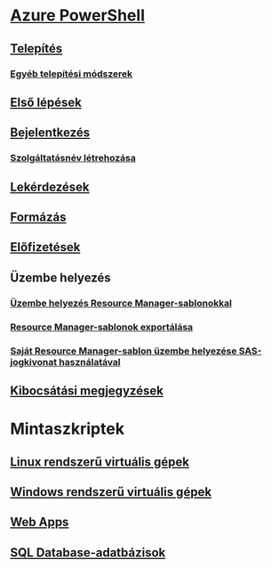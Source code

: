 # [Azure PowerShell](../overview.md)
## [Telepítés](install-azurerm-ps.md)
### [Egyéb telepítési módszerek](../other-install.md)
## [Első lépések](../get-started-azureps.md)
## [Bejelentkezés](../authenticate-azureps.md)
### [Szolgáltatásnév létrehozása](../create-azure-service-principal-azureps.md)
## [Lekérdezések](../queries-azureps.md)
## [Formázás](../formatting-output.md)
## [Előfizetések](../manage-subscriptions-azureps.md)

## Üzembe helyezés
### [Üzembe helyezés Resource Manager-sablonokkal](https://docs.microsoft.com/en-us/azure/azure-resource-manager/resource-group-template-deploy)
### [Resource Manager-sablonok exportálása](https://docs.microsoft.com/en-us/azure/azure-resource-manager/resource-manager-export-template-powershell)
### [Saját Resource Manager-sablon üzembe helyezése SAS-jogkivonat használatával](https://docs.microsoft.com/en-us/azure/azure-resource-manager/resource-manager-powershell-sas-token)

## [Kibocsátási megjegyzések](release-notes-azureps.md)

# Mintaszkriptek
## [Linux rendszerű virtuális gépek](https://docs.microsoft.com/en-us/azure/virtual-machines/linux/powershell-samples?toc=%2fpowershell%2fmodule%2ftoc.json)
## [Windows rendszerű virtuális gépek](https://docs.microsoft.com/en-us/azure/virtual-machines/windows/powershell-samples?toc=%2fpowershell%2fmodule%2ftoc.json)
## [Web Apps](https://docs.microsoft.com/azure/app-service-web/app-service-powershell-samples?toc=%2fpowershell%2fmodule%2ftoc.json)
## [SQL Database-adatbázisok](https://docs.microsoft.com/azure/sql-database/sql-database-powershell-samples?toc=%2fpowershell%2fmodule%2ftoc.json)

